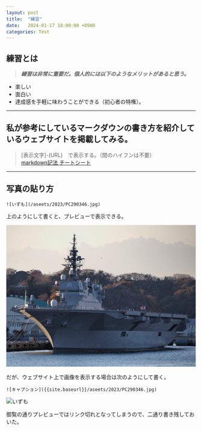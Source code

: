 ```yaml
---
layout: post
title:  "練習"
date:   2024-01-17 18:00:00 +0900
categories: Test
---
```

## 練習とは

> ***練習は非常に重要だ。個人的には以下のようなメリットがあると思う。***
-  楽しい
-  面白い
-  達成感を手軽に味わうことができる（初心者の特権）。
***  
## 私が参考にしているマークダウンの書き方を紹介しているウェブサイトを掲載してみる。 

> [表示文字]-(URL)　で表示する。（間のハイフンは不要）  
> [markdown記法 チートシート](https://gist.github.com/mignonstyle/083c9e1651d7734f84c99b8cf49d57fa)

***  

## 写真の貼り方
`![いずも](/aseets/2023/PC290346.jpg)`

上のようにして書くと、プレビューで表示できる。

![いずも](/aseets/2023/PC290346.jpg)  

だが、ウェブサイト上で画像を表示する場合は次のようにして書く。

`![キャプション]({{site.baseurl}}/aseets/2023/PC290346.jpg)`

![いずも]({{site.baseurl}}/aseets/2023/PC290346.jpg)  

御覧の通りプレビューではリンク切れとなってしまうので、二通り書き残しておいた。
